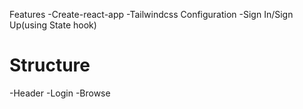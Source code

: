 Features
-Create-react-app
-Tailwindcss Configuration
-Sign In/Sign Up(using State hook)
 # Structure
 -Header
 -Login
 -Browse